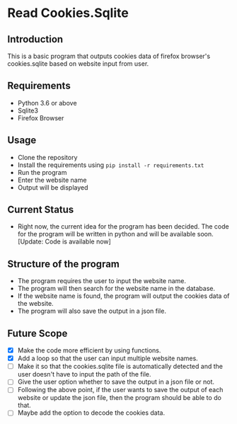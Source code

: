 # Read Cookies.Sqlite

## Introduction

This is a basic program that outputs cookies data of firefox browser's cookies.sqlite based on website input from user.

## Requirements

- Python 3.6 or above
- Sqlite3
- Firefox Browser

## Usage

- Clone the repository
- Install the requirements using `pip install -r requirements.txt`
- Run the program
- Enter the website name
- Output will be displayed

## Current Status

- Right now, the current idea for the program has been decided. The code for the program will be written in python and will be available soon. [Update: Code is available now]

## Structure of the program

- The program requires the user to input the website name.
- The program will then search for the website name in the database.
- If the website name is found, the program will output the cookies data of the website.
- The program will also save the output in a json file.

## Future Scope

- [x] Make the code more efficient by using functions.
- [x] Add a loop so that the user can input multiple website names.
- [ ] Make it so that the cookies.sqlite file is automatically detected and the user doesn't have to input the path of the file.
- [ ] Give the user option whether to save the output in a json file or not.
- [ ] Following the above point, if the user wants to save the output of each website or update the json file, then the program should be able to do that.
- [ ] Maybe add the option to decode the cookies data.
